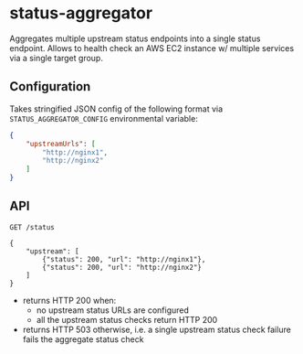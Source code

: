# status-aggregator

Aggregates multiple upstream status endpoints into a single status endpoint. Allows to health check an AWS EC2 instance w/ multiple services via a single target group.

## Configuration

Takes stringified JSON config of the following format via `STATUS_AGGREGATOR_CONFIG` environmental variable:

```json
{
    "upstreamUrls": [
        "http://nginx1",
        "http://nginx2"
    ]
}
```

## API

```
GET /status
```

```
{
    "upstream": [
        {"status": 200, "url": "http://nginx1"},
        {"status": 200, "url": "http://nginx2"}
    ]
}
```

* returns HTTP 200 when:
    * no upstream status URLs are configured
    * all the upstream status checks return HTTP 200
* returns HTTP 503 otherwise, i.e. a single upstream status check failure fails the aggregate status check
